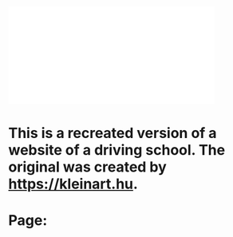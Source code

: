 ![](./src/assets/Home/title-background.png)

# This is a recreated version of a website of a driving school. The original was created by https://kleinart.hu.

# Page:
